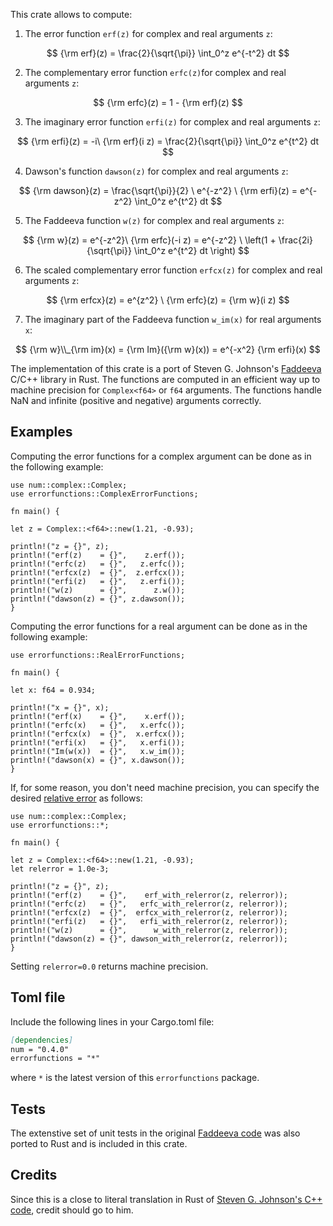 
This crate allows to compute:

1. The error function `erf(z)` for complex and real arguments `z`:

$$ {\rm erf}(z) = \frac{2}{\sqrt{\pi}} \int_0^z e^{-t^2} dt $$

2. The complementary error function `erfc(z)`for complex and real arguments `z`:

$$ {\rm erfc}(z) = 1 - {\rm erf}(z) $$

3. The imaginary error function `erfi(z)` for complex and real arguments `z`:

$$ {\rm erfi}(z) = -i\  {\rm erf}(i z) = \frac{2}{\sqrt{\pi}} \int_0^z e^{t^2} dt $$

4. Dawson's function `dawson(z)` for complex and real arguments `z`:

$$ {\rm dawson}(z) = \frac{\sqrt{\pi}}{2} \ e^{-z^2} \ {\rm erfi}(z) = e^{-z^2} \int_0^z e^{t^2} dt $$

5. The Faddeeva function `w(z)` for complex and real arguments `z`:

$$ {\rm w}(z) = e^{-z^2}\ {\rm erfc}(-i z) = e^{-z^2} \ \left(1 + \frac{2i}{\sqrt{\pi}} \int_0^z e^{t^2} dt \right) $$

6. The scaled complementary error function `erfcx(z)` for complex and real arguments `z`:

$$ {\rm erfcx}(z) = e^{z^2} \ {\rm erfc}(z) = {\rm w}(i z) $$ 

7. The imaginary part of the Faddeeva function `w_im(x)` for real arguments `x`:

$$ {\rm w}\\_{\rm im}(x) = {\rm Im}({\rm w}(x)) = e^{-x^2} {\rm erfi}(x) $$

The implementation of this crate is a port of Steven G. Johnson's 
[Faddeeva](http://ab-initio.mit.edu/wiki/index.php/Faddeeva_Package) C/C++ library in Rust. 
The functions are computed in an efficient way up to machine precision for `Complex<f64>` or `f64` arguments. 
The functions handle NaN and infinite (positive and negative) arguments correctly.



## Examples

Computing the error functions for a complex argument can be done as in the following example:

```
use num::complex::Complex;
use errorfunctions::ComplexErrorFunctions;

fn main() {

let z = Complex::<f64>::new(1.21, -0.93);

println!("z = {}", z);
println!("erf(z)    = {}",    z.erf());
println!("erfc(z)   = {}",   z.erfc());
println!("erfcx(z)  = {}",  z.erfcx());
println!("erfi(z)   = {}",   z.erfi());
println!("w(z)      = {}",      z.w());
println!("dawson(z) = {}", z.dawson());
}
```

Computing the error functions for a real argument can be done as in the following example:

```
use errorfunctions::RealErrorFunctions;

fn main() {

let x: f64 = 0.934;

println!("x = {}", x);
println!("erf(x)    = {}",    x.erf());
println!("erfc(x)   = {}",   x.erfc()); 
println!("erfcx(x)  = {}",  x.erfcx()); 
println!("erfi(x)   = {}",   x.erfi());
println!("Im(w(x))  = {}",   x.w_im()); 
println!("dawson(x) = {}", x.dawson());
}
```

If, for some reason, you don't need machine precision, you can specify the desired 
[relative error](https://en.wikipedia.org/wiki/Approximation_error) as follows:

```
use num::complex::Complex;
use errorfunctions::*;

fn main() {

let z = Complex::<f64>::new(1.21, -0.93);
let relerror = 1.0e-3;

println!("z = {}", z);
println!("erf(z)    = {}",    erf_with_relerror(z, relerror));
println!("erfc(z)   = {}",   erfc_with_relerror(z, relerror));
println!("erfcx(z)  = {}",  erfcx_with_relerror(z, relerror));
println!("erfi(z)   = {}",   erfi_with_relerror(z, relerror));
println!("w(z)      = {}",      w_with_relerror(z, relerror));
println!("dawson(z) = {}", dawson_with_relerror(z, relerror));
}
```
Setting `relerror=0.0` returns machine precision.


## Toml file

Include the following lines in your Cargo.toml file:

```md
[dependencies]
num = "0.4.0"
errorfunctions = "*"
```
where `*` is the latest version of this `errorfunctions` package.

## Tests

The extenstive set of unit tests in the original [Faddeeva code](http://ab-initio.mit.edu/wiki/index.php/Faddeeva_Package) 
was also ported to Rust and is included in this crate.


## Credits

Since this is a close to literal translation in Rust of [Steven G. Johnson's C++ code](http://ab-initio.mit.edu/wiki/index.php/Faddeeva_Package),
credit should go to him.





